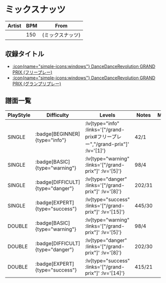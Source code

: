# ミックスナッツ

|Artist|BPM|From|
|------|---|----|
||150|(ミックスナッツ)|

## 収録タイトル

- [ :icon{name="simple-icons:windows"} DanceDanceRevolution GRAND PRIX (フリープレー)](/grand-prix#フリープレー)
- [ :icon{name="simple-icons:windows"} DanceDanceRevolution GRAND PRIX (グランプリプレー)](/grand-prix)

## 譜面一覧

|PlayStyle|Difficulty|Levels|Notes|Movie|
|---------|----------|------|-----|-----|
|SINGLE| :badge[BEGINNER]{type="info"} | :lv{type="info" :links='["/grand-prix#フリープレー","/grand-prix"]' :lv='[1]'} |42/1||
|SINGLE| :badge[BASIC]{type="warning"} | :lv{type="warning" :links='["/grand-prix"]' :lv='[5]'} |98/4||
|SINGLE| :badge[DIFFICULT]{type="danger"} | :lv{type="danger" :links='["/grand-prix"]' :lv='[8]'} |202/31||
|SINGLE| :badge[EXPERT]{type="success"} | :lv{type="success" :links='["/grand-prix"]' :lv='[15]'} |445/30||
|DOUBLE| :badge[BASIC]{type="warning"} | :lv{type="warning" :links='["/grand-prix"]' :lv='[5]'} |98/4||
|DOUBLE| :badge[DIFFICULT]{type="danger"} | :lv{type="danger" :links='["/grand-prix"]' :lv='[8]'} |202/30||
|DOUBLE| :badge[EXPERT]{type="success"} | :lv{type="success" :links='["/grand-prix"]' :lv='[14]'} |415/21||
